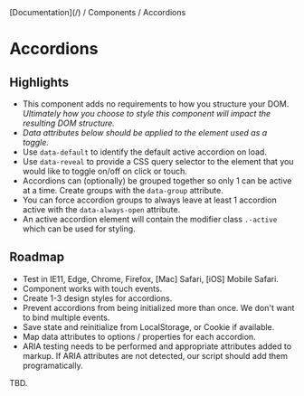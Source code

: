 <div class="breadcrumbs">
[Documentation](/) / Components / Accordions
</div>

# Accordions

## Highlights

*   This component adds no requirements to how you structure your DOM. _Ultimately how you choose to style this component will impact the resulting DOM structure._
*   _Data attributes below should be applied to the element used as a toggle._
*   Use `data-default` to identify the default active accordion on load.
*   Use `data-reveal` to provide a CSS query selector to the element that you would like to toggle on/off on click or touch.
*   Accordions can (optionally) be grouped together so only 1 can be active at a time. Create groups with the `data-group` attribute.
*   You can force accordion groups to always leave at least 1 accordion active with the `data-always-open` attribute.
*   An active accordion element will contain the modifier class `.-active` which can be used for styling.

## Roadmap

*   Test in IE11, Edge, Chrome, Firefox, [Mac] Safari, [iOS] Mobile Safari.
*   Component works with touch events.
*   Create 1-3 design styles for accordions.
*   Prevent accordions from being initialized more than once. We don't want to bind multiple events.
*   Save state and reinitialize from LocalStorage, or Cookie if available.
*   Map data attributes to options / properties for each accordion.
*   ARIA testing needs to be performed and appropriate attributes added to markup. If ARIA attributes are not detected, our script should add them programatically.

TBD.